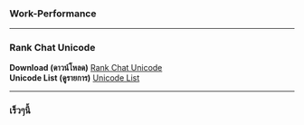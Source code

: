 ### Work-Performance

------------------

### Rank Chat Unicode
**Download (ดาวน์โหลด)** [Rank Chat Unicode](https://github.com/MrMaxing/Work-Performance/raw/main/Rank%20Chat%20Unicode/Rank%20Chat%20Unicode.zip)<br>
**Unicode List (ดูรายการ)** [Unicode List](https://github.com/MrMaxing/Work-Performance/blob/main/Rank%20Chat%20Unicode/README.md)

------------------

### เร็วๆนี้
